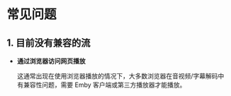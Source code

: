 # 常见问题

## 1.  目前没有兼容的流

- **通过浏览器访问网页播放**

  这通常出现在使用浏览器播放的情况下，大多数浏览器在音视频/字幕解码中有兼容性问题，需要 Emby 客户端或第三方播放器才能播放。